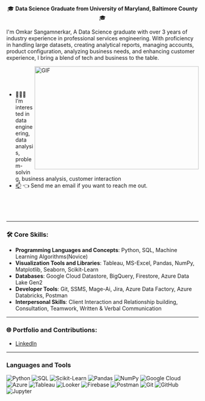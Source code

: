 

<p align='center'>
  🎓 <strong>Data Science Graduate from University of Maryland, Baltimore County</strong> 🎓<br/>

 
  I'm Omkar Sangamnerkar, A Data Science graduate with over 3 years of industry experience in professional services engineering. With proficiency in handling large datasets, creating analytical reports, managing accounts, product configuration, analyzing business needs, and enhancing customer experience, I bring a blend of tech and business to the table.

  <img align="right" alt="GIF" src="./assets/img/sun.gif?raw=true" width="430" height="270" />
 
<br/>
<br/>
<br/>

- 👨🏽‍💻 I’m interested in data engineering, data analysis, problem-solving, business analysis, customer interaction 
- [📫](mailto:omkarsangam05@gmail.com) 👈 Send me an email if you want to reach me out.


<br/>
<br/>
<br/>
</p>


---

### 🛠 Core Skills:
- **Programming Languages and Concepts**: Python, SQL, Machine Learning Algorithms(Novice)
- **Visualization Tools and Libraries**: Tableau, MS-Excel, Pandas, NumPy, Matplotlib, Seaborn, Scikit-Learn
- **Databases**: Google Cloud Datastore, BigQuery, Firestore, Azure Data Lake Gen2
- **Developer Tools**: Git, SSMS, Mage-Ai, Jira, Azure Data Factory, Azure Databricks, Postman
- **Interpersonal Skills**: Client Interaction and Relationship building, Consultation, Teamwork, Written & Verbal Communication


---

### 🌐 Portfolio and Contributions:
- [LinkedIn](https://www.linkedin.com/in/omkar-sangamnerkar/)

---
### Languages and Tools
![Python](https://img.shields.io/badge/python-3670A0?style=for-the-badge&logo=python&logoColor=ffdd54)
![SQL](https://img.shields.io/badge/SQL-4479A1.svg?style=for-the-badge&logo=sql&logoColor=white)
![Scikit-Learn](https://img.shields.io/badge/scikit_learn-%23F7931E.svg?style=for-the-badge&logo=scikit-learn&logoColor=white)
![Pandas](https://img.shields.io/badge/pandas-%23150458.svg?style=for-the-badge&logo=pandas&logoColor=white)
![NumPy](https://img.shields.io/badge/numpy-%23013243.svg?style=for-the-badge&logo=numpy&logoColor=white)
![Google Cloud](https://img.shields.io/badge/GoogleCloud-%234285F4.svg?style=for-the-badge&logo=google-cloud&logoColor=white)
![Azure](https://img.shields.io/badge/azure-%230072C6.svg?style=for-the-badge&logo=microsoftazure&logoColor=white)
![Tableau](https://img.shields.io/badge/Tableau-E97627.svg?style=for-the-badge&logo=tableau&logoColor=white)
![Looker](https://img.shields.io/badge/Looker-4285F4.svg?style=for-the-badge&logo=looker&logoColor=white)
![Firebase](https://img.shields.io/badge/firebase-a08021?style=for-the-badge&logo=firebase&logoColor=ffcd34)
![Postman](https://img.shields.io/badge/Postman-FF6C37?style=for-the-badge&logo=postman&logoColor=white)
![Git](https://img.shields.io/badge/Git-F05033.svg?style=for-the-badge&logo=git&logoColor=white)
![GitHub](https://img.shields.io/badge/GitHub-181717.svg?style=for-the-badge&logo=github&logoColor=white)
![Jupyter](https://img.shields.io/badge/Jupyter-%23F37626.svg?style=for-the-badge&logo=Jupyter&logoColor=white)
